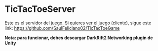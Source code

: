 # TicTacToeServer
Este es el servidor del juego. Si quieres ver el juego (cliente), sigue este link: https://github.com/SaulFeliciano02/TicTacToeGame

__Nota: para funcionar, debes descargar DarkRift2 Networking plugin de Unity__

